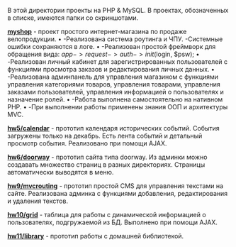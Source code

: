 В этой директории проекты на PHP & MySQL. В проектах, обозначенных в списке, имеются папки со скриншотами.

**[myshop](https://github.com/segakuz/repository/edit/master/PHP/myshop)** - 
проект простого интернет-магазина по продаже велопродукции. 
•	-Реализована система роутинга и ЧПУ. -Системные ошибки сохраняются в логе. 
•	-Реализован простой фреймворк для обращения вида: $app->request->auth->init($login, $psw); 
•	-Реализован личный кабинет для зарегистрированных пользователей с функциями просмотра заказов и редактирования личных данных. 
•	-Реализована админпанель для управления магазином с функциями управления категориями товаров, управления товарами, управления заказами пользователей, управления информацией о пользователях и назначение ролей. 
•	-Работа выполнена самостоятельно на нативном PHP. 
•	-При выполнении работы применены знания ООП и архитектуры MVC.

**[hw5/calendar](https://github.com/segakuz/repository/edit/master/PHP/hw5/calendar)** - 
прототип календаря исторических событий. События загружены только на декабрь. Есть лента событий и детальный просмотр события. Реализовано при помощи AJAX.

**[hw6/doorway](https://github.com/segakuz/repository/edit/master/PHP/hw6/doorway)** - 
прототип сайта типа doorway. Из админки можно создавать множество страниц в разных директориях. Страницы автоматически выводятся в меню.

**[hw9/mvcrouting](https://github.com/segakuz/repository/edit/master/PHP/hw9/mvcrouting)** - 
прототип простой CMS для управления текстами на сайте. Реализована админка с функциями добавления, редактирования и удаления текстов.

**[hw10/grid](https://github.com/segakuz/repository/edit/master/PHP/hw10/grid)** - 
таблица для работы с динамической информацией о пользователях, подгружаемой из БД. Выполнено при помощи AJAX.

**[hw11/library](https://github.com/segakuz/repository/edit/master/PHP/hw11/library)** - 
прототип работы с домашней библиотекой.

